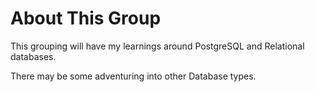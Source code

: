 # About This Group

This grouping will have my learnings around PostgreSQL and Relational databases.

There may be some adventuring into other Database types.

